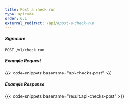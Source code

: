```yaml
---
title: Post a check run
type: apicode
order: 6.1
external_redirect: /api/#post-a-check-run
---
```


##### Signature
`POST /v1/check_run`
##### Example Request
{{< code-snippets basename="api-checks-post" >}}

##### Example Response
{{< code-snippets basename="result.api-checks-post" >}}
